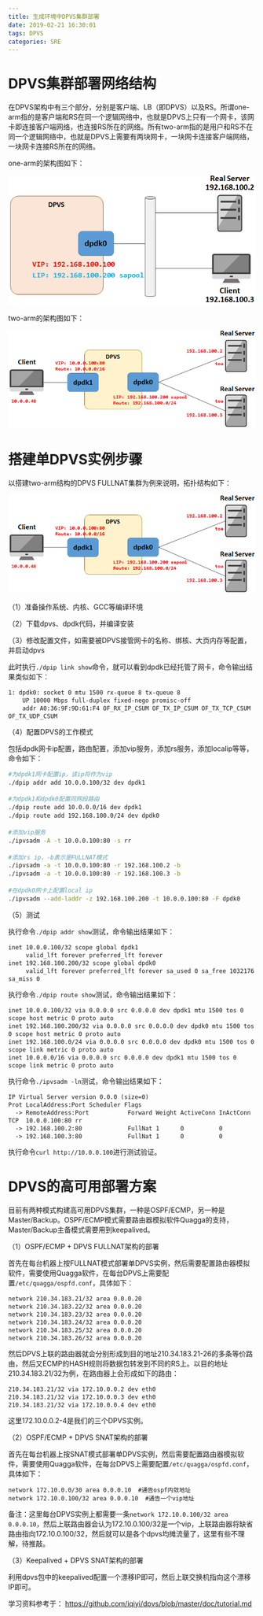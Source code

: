 ```yaml
---
title: 生成环境中DPVS集群部署
date: 2019-02-21 16:30:01
tags: DPVS
categories: SRE
---
```


# DPVS集群部署网络结构

在DPVS架构中有三个部分，分别是客户端、LB（即DPVS）以及RS。所谓one-arm指的是客户端和RS在同一个逻辑网络中，也就是DPVS上只有一个网卡，该网卡即连接客户端网络，也连接RS所在的网络。所有two-arm指的是用户和RS不在同一个逻辑网络中，也就是DPVS上需要有两块网卡，一块网卡连接客户端网络，一块网卡连接RS所在的网络。

one-arm的架构图如下：

![](/images/dpvs_deploy_1_1.png)

two-arm的架构图如下：

![](/images/dpvs_deploy_1_2.png)

# 搭建单DPVS实例步骤

以搭建two-arm结构的DPVS FULLNAT集群为例来说明，拓扑结构如下：

![](/images/dpvs_deploy_1_2.png)

（1）准备操作系统、内核、GCC等编译环境

（2）下载dpvs、dpdk代码，并编译安装

（3）修改配置文件，如需要被DPVS接管网卡的名称、绑核、大页内存等配置，并启动dpvs

此时执行`./dpip link show`命令，就可以看到dpdk已经托管了网卡，命令输出结果类似如下：

    1: dpdk0: socket 0 mtu 1500 rx-queue 8 tx-queue 8
        UP 10000 Mbps full-duplex fixed-nego promisc-off
        addr A0:36:9F:9D:61:F4 OF_RX_IP_CSUM OF_TX_IP_CSUM OF_TX_TCP_CSUM OF_TX_UDP_CSUM

（4）配置DPVS的工作模式

包括dpdk网卡ip配置，路由配置，添加vip服务，添加rs服务，添加localip等等，命令如下：

```bash
#为dpdk1网卡配置ip，该ip将作为vip
./dpip addr add 10.0.0.100/32 dev dpdk1

#为dpdk1和dpdk0配置同网段路由
./dpip route add 10.0.0.0/16 dev dpdk1
./dpip route add 192.168.100.0/24 dev dpdk0

#添加vip服务
./ipvsadm -A -t 10.0.0.100:80 -s rr

#添加rs ip，-b表示是FULLNAT模式
./ipvsadm -a -t 10.0.0.100:80 -r 192.168.100.2 -b
./ipvsadm -a -t 10.0.0.100:80 -r 192.168.100.3 -b

#在dpdk0网卡上配置local ip
./ipvsadm --add-laddr -z 192.168.100.200 -t 10.0.0.100:80 -F dpdk0
```

（5）测试

执行命令`./dpip addr show`测试，命令输出结果如下：

    inet 10.0.0.100/32 scope global dpdk1
         valid_lft forever preferred_lft forever
    inet 192.168.100.200/32 scope global dpdk0
         valid_lft forever preferred_lft forever sa_used 0 sa_free 1032176 sa_miss 0

执行命令`./dpip route show`测试，命令输出结果如下：

    inet 10.0.0.100/32 via 0.0.0.0 src 0.0.0.0 dev dpdk1 mtu 1500 tos 0 scope host metric 0 proto auto
    inet 192.168.100.200/32 via 0.0.0.0 src 0.0.0.0 dev dpdk0 mtu 1500 tos 0 scope host metric 0 proto auto
    inet 192.168.100.0/24 via 0.0.0.0 src 0.0.0.0 dev dpdk0 mtu 1500 tos 0 scope link metric 0 proto auto
    inet 10.0.0.0/16 via 0.0.0.0 src 0.0.0.0 dev dpdk1 mtu 1500 tos 0 scope link metric 0 proto auto

执行命令`./ipvsadm -ln`测试，命令输出结果如下：

    IP Virtual Server version 0.0.0 (size=0)
    Prot LocalAddress:Port Scheduler Flags
      -> RemoteAddress:Port           Forward Weight ActiveConn InActConn
    TCP  10.0.0.100:80 rr
      -> 192.168.100.2:80             FullNat 1      0          0
      -> 192.168.100.3:80             FullNat 1      0          0

执行命令`curl http://10.0.0.100`进行测试验证。

# DPVS的高可用部署方案

目前有两种模式构建高可用DPVS集群，一种是OSPF/ECMP，另一种是Master/Backup。OSPF/ECMP模式需要路由器模拟软件Quagga的支持，Master/Backup主备模式需要用到keepalived。

（1）OSPF/ECMP + DPVS FULLNAT架构的部署

首先在每台机器上按FULLNAT模式部署单DPVS实例，然后需要配置路由器模拟软件，需要使用Quagga软件，在每台DPVS上需要配置`/etc/quagga/ospfd.conf`，具体如下：

    network 210.34.183.21/32 area 0.0.0.20
    network 210.34.183.22/32 area 0.0.0.20
    network 210.34.183.23/32 area 0.0.0.20
    network 210.34.183.24/32 area 0.0.0.20
    network 210.34.183.25/32 area 0.0.0.20
    network 210.34.183.26/32 area 0.0.0.20

然后DPVS上联的路由器就会分别形成到目的地址210.34.183.21-26的多条等价路由，然后又ECMP的HASH规则将数据包转发到不同的RS上。以目的地址210.34.183.21/32为例，在路由器上会形成如下的路由：

    210.34.183.21/32 via 172.10.0.0.2 dev eth0
    210.34.183.21/32 via 172.10.0.0.3 dev eth0
    210.34.183.21/32 via 172.10.0.0.4 dev eth0

这里172.10.0.0.2-4是我们的三个DPVS实例。

（2）OSPF/ECMP + DPVS SNAT架构的部署

首先在每台机器上按SNAT模式部署单DPVS实例，然后需要配置路由器模拟软件，需要使用Quagga软件，在每台DPVS上需要配置`/etc/quagga/ospfd.conf`，具体如下：

    network 172.10.0.0/30 area 0.0.0.10  #通告ospf内敛地址
    network 172.10.0.100/32 area 0.0.0.10  #通告一个vip地址

备注：这里每台DPVS实例上都需要一条`network 172.10.0.100/32 area 0.0.0.10`，然后上联路由器会认为172.10.0.100/32是一个vip，上联路由器将缺省路由指向172.10.0.100/32，然后就可以是各个dpvs均摊流量了，这里有些不理解，待推敲。

（3）Keepalived + DPVS SNAT架构的部署

利用dpvs包中的keepalived配置一个漂移IP即可，然后上联交换机指向这个漂移IP即可。

学习资料参考于：
https://github.com/iqiyi/dpvs/blob/master/doc/tutorial.md
